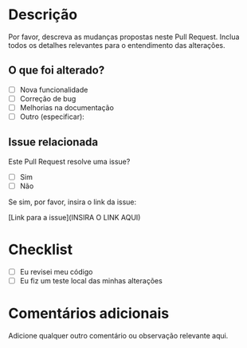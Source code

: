 # Descrição

Por favor, descreva as mudanças propostas neste Pull Request. Inclua todos os detalhes relevantes para o entendimento das alterações.

## O que foi alterado?

- [ ] Nova funcionalidade
- [ ] Correção de bug
- [ ] Melhorias na documentação
- [ ] Outro (especificar): 

## Issue relacionada

Este Pull Request resolve uma issue?

- [ ] Sim
- [ ] Não

Se sim, por favor, insira o link da issue:

[Link para a issue](INSIRA O LINK AQUI)

# Checklist

- [ ] Eu revisei meu código
- [ ] Eu fiz um teste local das minhas alterações

# Comentários adicionais

Adicione qualquer outro comentário ou observação relevante aqui.
